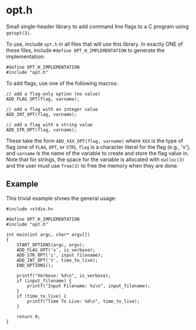 # opt.h
Small single-header library to add command line flags to a C program using `getopt(3)`.

To use, include `opt.h` in all files that will use this library. In exactly ONE of these files, include `#define
OPT_H_IMPLEMENTATION` to generate the implementation:

    #define OPT_H_IMPLEMENTATION
    #include "opt.h"

To add flags, use one of the following macros:

    // add a flag-only option (no value)
    ADD_FLAG_OPT(flag, varname);

    // add a flag with an integer value
    ADD_INT_OPT(flag, varname);

    // add a flag with a string value
    ADD_STR_OPT(flag, varname);

These take the form `ADD_XXX_OPT(flag, varname)` where `XXX` is the type of flag (one of `FLAG`, `OPT`, or `STR`),
`flag` is a character literal for the flag (e.g., 'v'), and `varname` is the name of the variable to create and store
the flag value in. Note that for strings, the space for the variable is allocated with `malloc(3)` and the user must use
`free(3)` to free the memory when they are done.

## Example
This trivial example shows the general usage:

    #include <stdio.h>

    #define OPT_H_IMPLEMENTATION
    #include "opt.h"

    int main(int argc, char* argv[])
    {
        START_OPTIONS(argc, argv);
        ADD_FLAG_OPT('v', is_verbose);
        ADD_STR_OPT('i', input_filename);
        ADD_INT_OPT('t', time_to_live);
        END_OPTIONS();

        printf("Verbose: %d\n", is_verbose);
        if (input_filename) {
            printf("Input Filename: %s\n", input_filename);
        }
        if (time_to_live) {
            printf("Time To Live: %d\n", time_to_live);
        }

        return 0;
    }

